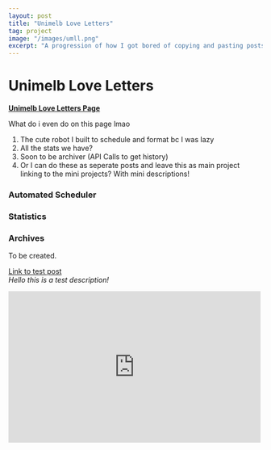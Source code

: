 ```yaml
---
layout: post
title: "Unimelb Love Letters"
tag: project
image: "/images/umll.png"
excerpt: "A progression of how I got bored of copying and pasting posts, so I decided to write scripts to do my job for me"
---
```


# Unimelb Love Letters

[**Unimelb Love Letters Page**](https://www.facebook.com/UoMLoveLetters)  
  
What do i even do on this page lmao
1. The cute robot I built to schedule and format bc I was lazy
2. All the stats we have? 
3. Soon to be archiver (API Calls to get history)
4. Or I can do these as seperate posts and leave this as main project linking to the mini projects? With mini descriptions! 

### Automated Scheduler



### Statistics 



### Archives 
To be created. 

[Link to test post](/2021/01/01/test.html)  
*Hello this is a test description!* 

<iframe src="https://www.facebook.com/plugins/page.php?href=https%3A%2F%2Fwww.facebook.com%2FUoMLoveLetters&tabs=timeline&width=500&height=300&small_header=false&adapt_container_width=true&hide_cover=false&show_facepile=false&appId" width="500" height="300" style="border:none;overflow:hidden" scrolling="no" frameborder="0" allowfullscreen="true" allow="autoplay; clipboard-write; encrypted-media; picture-in-picture; web-share"></iframe>